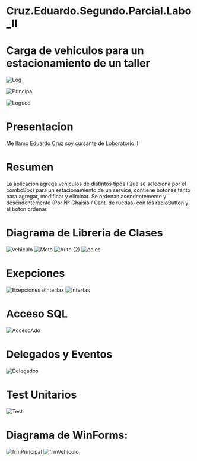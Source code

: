 # Cruz.Eduardo.Segundo.Parcial.Labo_II

# Carga de vehiculos para un estacionamiento de un taller

![Log](https://github.com/EduardoCruzfm/Cruz.Eduardo.Primer.Parcial.Labo_II/assets/114032061/538b3059-31bb-4b0e-9a80-86f5deb7913b)


![Principal](https://github.com/EduardoCruzfm/Cruz.Eduardo.Primer.Parcial.Labo_II/assets/114032061/921e51df-910e-4196-9664-7214867c8bbf)

![Logueo](https://github.com/EduardoCruzfm/Cruz.Eduardo.Primer.Parcial.Labo_II/assets/114032061/17019b9f-44af-4a4c-9de2-e5013258c0de)

# Presentacion
  Me llamo Eduardo Cruz soy cursante de Loboratorio II

# Resumen
  La aplicacion agrega vehiculos de distintos tipos (Que se seleciona por el comboBox) para un estacionamiento de un service,
  contiene botones tanto para agregar, modificar y eliminar. Se ordenan asendentemente y desendentemente (Por N° Chaisis / Cant. de ruedas)
  con los radioButton y el boton ordenar.

# Diagrama de Libreria de Clases
![vehiculo](https://github.com/EduardoCruzfm/Cruz.Eduardo.Primer.Parcial.Labo_II/assets/114032061/7162e65c-33cf-4f7c-bc0c-7acba3f63d99)
![Moto](https://github.com/EduardoCruzfm/Cruz.Eduardo.Primer.Parcial.Labo_II/assets/114032061/b39c168d-c5e8-440b-b27b-bcbf4c1c934f)
![Auto (2)](https://github.com/EduardoCruzfm/Cruz.Eduardo.Primer.Parcial.Labo_II/assets/114032061/4a3c347b-ddfb-4613-a92c-3627ce784805)
![colec](https://github.com/EduardoCruzfm/Cruz.Eduardo.Primer.Parcial.Labo_II/assets/114032061/187bf892-c060-4924-8eb4-df365fbb97b9)

# Exepciones
![Exepciones](https://github.com/EduardoCruzfm/Cruz.Eduardo.Segundo.Parcial.Labo_II/assets/114032061/af790ba6-ccbe-4542-a17e-9580b9a7888c)
#Interfaz
![Interfas](https://github.com/EduardoCruzfm/Cruz.Eduardo.Segundo.Parcial.Labo_II/assets/114032061/76049d77-6681-40a3-a09b-8bd1d07c9df5)
# Acceso SQL
![AccesoAdo](https://github.com/EduardoCruzfm/Cruz.Eduardo.Segundo.Parcial.Labo_II/assets/114032061/eaacb7ae-2a36-4368-8b74-7a0aaaeea2de)
# Delegados y Eventos
![Delegados](https://github.com/EduardoCruzfm/Cruz.Eduardo.Segundo.Parcial.Labo_II/assets/114032061/def325e7-fda9-4540-8b14-3ac6b7c3fbea)
# Test Unitarios
![Test](https://github.com/EduardoCruzfm/Cruz.Eduardo.Segundo.Parcial.Labo_II/assets/114032061/cb1a3a91-6650-4829-b9b6-0045489da14b)


# Diagrama de WinForms:
![frmPrincipal](https://github.com/EduardoCruzfm/Cruz.Eduardo.Segundo.Parcial.Labo_II/assets/114032061/4f38042d-d395-4d99-8dc4-d6d6a951f645)
![frmVehiculo](https://github.com/EduardoCruzfm/Cruz.Eduardo.Segundo.Parcial.Labo_II/assets/114032061/620ac924-007f-467a-b0d1-be4e41a649d7)

